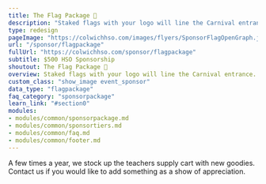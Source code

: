 ```yaml
---
title: The Flag Package 🚩
description: "Staked flags with your logo will line the Carnival entrance. Also includes year round promotion and more!"
type: redesign
pageImage: "https://colwichhso.com/images/flyers/SponsorFlagOpenGraph.jpg"
url: "/sponsor/flagpackage"
fullUrl: "https://colwichhso.com/sponsor/flagpackage"
subtitle: $500 HSO Sponsorship
shoutout: The Flag Package 🚩
overview: Staked flags with your logo will line the Carnival entrance. Also includes year round promotion and more!
custom_class: "show_image event_sponsor"
data_type: "flagpackage"
faq_category: "sponsorpackage"
learn_link: "#section0"
modules:
- modules/common/sponsorpackage.md
- modules/common/sponsortiers.md
- modules/common/faq.md
- modules/common/footer.md 
---
```

A few times a year, we stock up the teachers supply cart with new goodies. Contact us if you would like to add something as a show of appreciation.